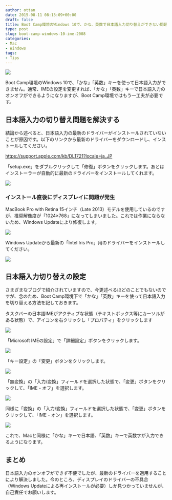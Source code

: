 ```yaml
---
author: ottan
date: 2015-08-11 08:13:09+00:00
draft: false
title: Boot Camp環境のWindows 10で、かな、英数で日本語入力切り替えができない問題を解決する
type: post
slug: boot-camp-windows-10-ime-2008
categories:
- Mac
- Windows
tags:
- Tips
---
```


![](/uploads/2015/08/150811-55c9ae9ac5b47.jpg)






Boot Camp環境のWindows 10で、「かな」「英数」キーを使って日本語入力ができません。通常、IMEの設定を変更すれば、「かな」「英数」キーで日本語入力のオンオフができるようになりますが、Boot Camp環境ではもう一工夫が必要です。





## 日本語入力の切り替え問題を解決する





結論から述べると、日本語入力の最新のドライバーがインストールされていないことが原因です。以下のリンクから最新のドライバーをダウンロードし、インストールしてください。



https://support.apple.com/kb/DL1721?locale=ja_JP



「setup.exe」をダブルクリックして「修復」ボタンをクリックします。あとはインストーラーが自動的に最新のドライバーをインストールしてくれます。





![](/uploads/2015/08/150811-55c9ae9bbedf3.png)






### インストール直後にディスプレイに問題が発生





MacBook Pro with Retina 15インチ（Late 2013）モデルを使用しているのですが、推奨解像度が「1024×768」になってしまいました。これでは作業にならないため、Windows Updateにより修復します。





![](/uploads/2015/08/150811-55c9ae9ce5f02.png)






Windows Updateから最新の「Intel Iris Pro」用のドライバーをインストールしてください。





![](/uploads/2015/08/150811-55c9ae9e95607.png)






## 日本語入力切り替えの設定





さまざまなブログで紹介されていますので、今更述べるほどのことでもないのですが、念のため、Boot Camp環境下で「かな」「英数」キーを使って日本語入力を切り替える方法を記しておきます。





タスクバーの日本語IMEがアクティブな状態（テキストボックス等にカーソルがある状態）で、アイコンを右クリックし「プロパティ」をクリックします





![](/uploads/2015/08/150811-55c9aea00ca97.png)






「Microsoft IMEの設定」で「詳細設定」ボタンをクリックします。





![](/uploads/2015/08/150811-55c9aea0eb90e.png)






「キー設定」の「変更」ボタンをクリックします。





![](/uploads/2015/08/150811-55c9aea249b43.png)






「無変換」の「入力/変換」フィールドを選択した状態で、「変更」ボタンをクリックして、「IME - オフ」を選択します。





![](/uploads/2015/08/150811-55c9aea3d9432.png)






同様に「変換」の「入力/変換」フィールドを選択した状態で、「変更」ボタンをクリックして、「IME - オン」を選択します。





![](/uploads/2015/08/150811-55c9aea57fe9b.png)






これで、Macと同様に「かな」キーで日本語、「英数」キーで英数字が入力できるようになります。





## まとめ





日本語入力のオンオフができず不便でしたが、最新のドライバーを適用することにより解決しました。今のところ、ディスプレイのドライバーの不具合（Windows Updateによる再インストールが必要）しか見つかっていませんが、自己責任でお願いします。

